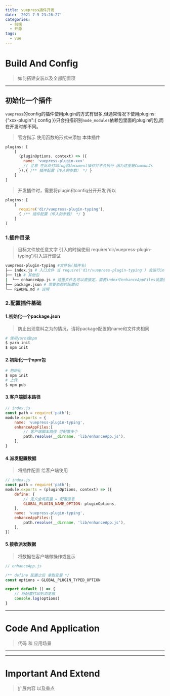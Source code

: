 ```yaml
---
title: vuepress插件开发
date: '2021-7-5 23:26:27'
categories:
  - 前端
  - 开源
tags: 
  - vue
---
```


# Build And Config

> 如何搭建安装以及全部配置项

---
## 初始化一个插件

​	`vuepress`的config的插件使用plugin的方式有很多,但通常情况下使用plugins:{"xxx-plugin":{ config }}只会扫描识别`node_modules`依赖包里面的plugin的包,而在开发时却不同。	

> 官方指示 使用函数的形式来添加 本体插件

```js
plugins: [
    [
      (pluginOptions, context) => ({
        name: 'vuepress-plugin-xxx'
        // 注意 在此处打印log和document操作并不会执行 因为这里是CommonJs
      }),{ /** 插件配置（传入的参数） */ }
    ]
]
```

> 开发插件时，需要将plugin和config分开开发 所以

```js
plugins: [
    [
      require('dir/vuepress-plugin-typing'),
      { /** 插件配置（传入的参数） */ }
    ]
]

```

### 1.插件目录

> 目标文件放任意文字 引入的时候使用 require('dir/vuepress-plugin-typing')引入进行调试

```bash
vuepress-plugin-typing #文件名(插件名)
├── index.js # 入口文件 当 require('dir/vuepress-plugin-typing') 会运行index
├── lib # 其他包
|  └── enhanceApp.js # 这里文件名可以直接定，需要index中enhanceAppFiles设置使用
├── package.json # 需要依赖的配置和
└── README.md # 说明
```

### 2.配置插件基础

#### 1.初始化一个package.json

> 防止出现意料之为的情况，请将package配置的name和文件夹相同

```bash
# 使用yarn或npm
$ yarn init
$ npm init
```

#### 2.初始化一个npm包

```bash
# 初始化
$ npm init
# 上传
$ npm pub
```

#### 3.客户端脚本路径

```js
// index.js
const path = require('path');
module.exports = {
    name: 'vuepress-plugin-typing',
    enhanceAppFiles:[
        // 客户端脚本路径 可配置多个
        path.resolve(__dirname, 'lib/enhanceApp.js'),
    ],
}
```

#### 4.派发配置数据

> 将插件配置 给客户端使用

```js
// index.js
const path = require('path');
module.exports = (pluginOptions, context) => ({
    define: {
        // 定义全局变量 = 配置信息
        GLOBAL_PLUGIN_NAME_OPTION: pluginOptions,
    },
    name: 'vuepress-plugin-typing',
    enhanceAppFiles:[
        path.resolve(__dirname, 'lib/enhanceApp.js'),
    ],
})
```

#### 5.接收派发数据

> 将数据在客户端做操作或显示

```js
// enhanceApp.js

/** define 配置之后 拿取变量 */
const options = GLOBAL_PLUGIN_TYPED_OPTION

export default () => {
    // 将配置打印到浏览器
    console.log(options)
}
```



---

# Code And Application

> 代码 和 应用场景

---


---

# Important And Extend

> 扩展内容 以及重点
